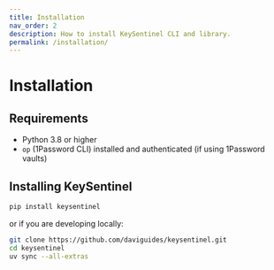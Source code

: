 ```yaml
---
title: Installation
nav_order: 2
description: How to install KeySentinel CLI and library.
permalink: /installation/
---
```


# Installation

## Requirements
- Python 3.8 or higher
- `op` (1Password CLI) installed and authenticated (if using 1Password vaults)

## Installing KeySentinel

```bash
pip install keysentinel
```

or if you are developing locally:

```bash
git clone https://github.com/daviguides/keysentinel.git
cd keysentinel
uv sync --all-extras
```
